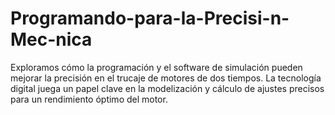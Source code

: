 # Programando-para-la-Precisi-n-Mec-nica
Exploramos cómo la programación y el software de simulación pueden mejorar la precisión en el trucaje de motores de dos tiempos. La tecnología digital juega un papel clave en la modelización y cálculo de ajustes precisos para un rendimiento óptimo del motor.
